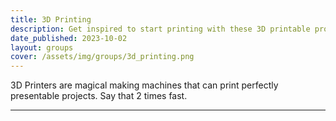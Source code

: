 ```yaml
---
title: 3D Printing
description: Get inspired to start printing with these 3D printable projects
date_published: 2023-10-02
layout: groups
cover: /assets/img/groups/3d_printing.png
---
```


3D Printers are magical making machines that can print perfectly presentable projects. Say that 2 times fast.

---
